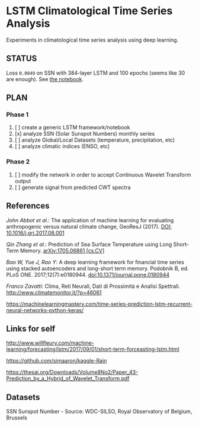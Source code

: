 # LSTM Climatological Time Series Analysis

Experiments in climatological time series analysis using deep learning.

## STATUS

Loss `0.0049` on SSN with 384-layer LSTM and 100 epochs (seems like 30 are enough). See [the notebook](LSTM-SSN.ipynb).

## PLAN

### Phase 1

1. [ ] create a generic LSTM framework/notebook
2. [x] analyze SSN (Solar Sunspot Numbers) monthly series
3. [ ] analyze Global/Local Datasets (temperature, precipitation, etc)
4. [ ] analyze climatic indices (ENSO, etc)

### Phase 2

1. [ ] modify the network in order to accept Continuous Wavelet Transform output
2. [ ] generate signal from predicted CWT spectra

## References

_John Abbot et al._: The application of machine learning for evaluating anthropogenic versus natural climate change, GeoResJ (2017). [DOI: 10.1016/j.grj.2017.08.001](http://dx.doi.org/10.1016/j.grj.2017.08.001)

_Qin Zhang et al._: Prediction of Sea Surface Temperature using Long Short-Term Memory. [arXiv:1705.06861 \[cs.CV\]](https://arxiv.org/abs/1705.06861)

_Bao W, Yue J, Rao Y_: A deep learning framework for financial time series using stacked autoencoders and long-short term memory. Podobnik B, ed. PLoS ONE. 2017;12(7):e0180944. [doi:10.1371/journal.pone.0180944](http://doi.org/10.1371/journal.pone.0180944)

_Franco Zavatti_:  Clima, Reti Neurali, Dati di Prossimità e Analisi Spettrali. http://www.climatemonitor.it/?p=46061

https://machinelearningmastery.com/time-series-prediction-lstm-recurrent-neural-networks-python-keras/

## Links for self

http://www.willfleury.com/machine-learning/forecasting/lstm/2017/09/01/short-term-forceasting-lstm.html

https://github.com/simaaron/kaggle-Rain

https://thesai.org/Downloads/Volume8No2/Paper_43-Prediction_by_a_Hybrid_of_Wavelet_Transform.pdf

## Datasets

SSN Sunspot Number - Source: WDC-SILSO, Royal Observatory of Belgium, Brussels

